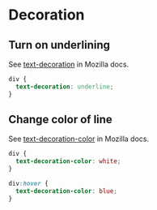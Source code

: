 # Decoration


## Turn on underlining

See [text-decoration](https://developer.mozilla.org/en-US/docs/Web/CSS/text-decoration) in Mozilla docs.

```css
div {
  text-decoration: underline;
}
```


## Change color of line

See [text-decoration-color](https://developer.mozilla.org/en-US/docs/Web/CSS/text-decoration-color) in Mozilla docs.

```css
div {
  text-decoration-color: white;
}

div:hover {
  text-decoration-color: blue;
}
```
